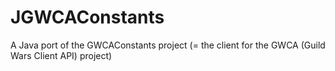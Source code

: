 JGWCAConstants
==============

A Java port of the GWCAConstants project (= the client for the GWCA (Guild Wars Client API) project)
